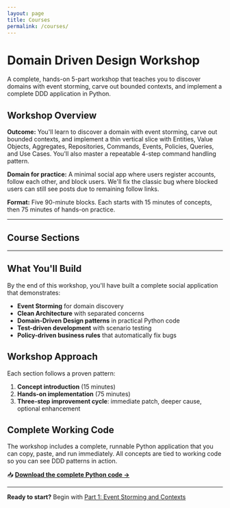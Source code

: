 ```yaml
---
layout: page
title: Courses
permalink: /courses/
---
```


# Domain Driven Design Workshop

A complete, hands-on 5-part workshop that teaches you to discover domains with event storming, carve out bounded contexts, and implement a complete DDD application in Python.

## Workshop Overview

**Outcome:** You'll learn to discover a domain with event storming, carve out bounded contexts, and implement a thin vertical slice with Entities, Value Objects, Aggregates, Repositories, Commands, Events, Policies, Queries, and Use Cases. You'll also master a repeatable 4-step command handling pattern.

**Domain for practice:** A minimal social app where users register accounts, follow each other, and block users. We'll fix the classic bug where blocked users can still see posts due to remaining follow links.

**Format:** Five 90-minute blocks. Each starts with 15 minutes of concepts, then 75 minutes of hands-on practice.

---

## Course Sections
<!-- 
<div class="course-list">
{% assign sorted_courses = site.courses | sort: 'order' %}
{% for course in sorted_courses %}
  <div class="course-item">
    <h3><a href="{{ course.url }}">{{ course.title }}</a></h3>
    <p class="course-meta">{{ course.part }} • {{ course.duration }}</p>
    <p>{{ course.content | strip_html | truncatewords: 30 }}</p>
    <a href="{{ course.url }}" class="course-link">Start this section →</a>
  </div>
{% endfor %}
</div> -->

---

## What You'll Build

By the end of this workshop, you'll have built a complete social application that demonstrates:

- **Event Storming** for domain discovery
- **Clean Architecture** with separated concerns  
- **Domain-Driven Design patterns** in practical Python code
- **Test-driven development** with scenario testing
- **Policy-driven business rules** that automatically fix bugs

## Workshop Approach

Each section follows a proven pattern:
1. **Concept introduction** (15 minutes)
2. **Hands-on implementation** (75 minutes)  
3. **Three-step improvement cycle**: immediate patch, deeper cause, optional enhancement

## Complete Working Code

The workshop includes a complete, runnable Python application that you can copy, paste, and run immediately. All concepts are tied to working code so you can see DDD patterns in action.

📥 **[Download the complete Python code →](/assets/ddd_workshop.py)**

---

**Ready to start?** Begin with [Part 1: Event Storming and Contexts](/courses/01-event-storming-contexts/)

<style>
.course-list {
  margin: 2rem 0;
}

.course-item {
  margin: 2rem 0;
  padding: 1.5rem;
  border: 1px solid #e1e1e1;
  border-radius: 4px;
  background-color: #fafafa;
}

.course-item h3 {
  margin-top: 0;
}

.course-item h3 a {
  text-decoration: none;
  color: #333;
}

.course-item h3 a:hover {
  color: #0066cc;
}

.course-meta {
  color: #666;
  font-size: 0.9em;
  margin: 0.5rem 0;
}

.course-link {
  display: inline-block;
  margin-top: 1rem;
  padding: 0.5rem 1rem;
  background-color: #0066cc;
  color: white;
  text-decoration: none;
  border-radius: 3px;
  font-size: 0.9em;
}

.course-link:hover {
  background-color: #0052a3;
  color: white;
}
</style>